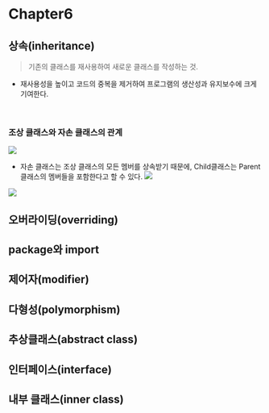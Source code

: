 # Chapter6

## 상속(inheritance)
> 기존의 클래스를 재사용하여 새로운 클래스를 작성하는 것.
- 재사용성을 높이고 코드의 중복을 제거하여 프로그램의 생산성과 유지보수에 크게 기여한다.

<br>

### 조상 클래스와 자손 클래스의 관계 
![](image2.png)

- 자손 클래스는 조상 클래스의 모든 멤버를 상속받기 때문에, Child클래스는 Parent클래스의 멤버들을 포함한다고 할 수 있다.
![](image1.png)





![](image3.png)



## 오버라이딩(overriding)
## package와 import
## 제어자(modifier)
## 다형성(polymorphism)
## 추상클래스(abstract class)
## 인터페이스(interface)
## 내부 클래스(inner class)